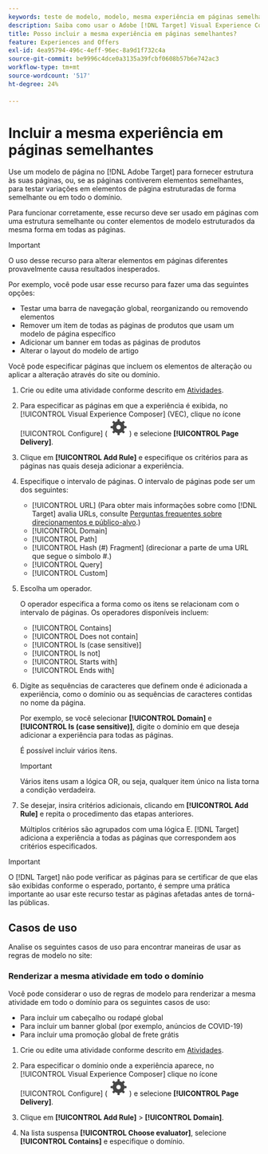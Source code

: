 ```yaml
---
keywords: teste de modelo, modelo, mesma experiência em páginas semelhantes, teste de modelo
description: Saiba como usar o Adobe [!DNL Target] Visual Experience Composer (VEC) para incluir a mesma experiência em várias páginas estruturadas de forma semelhante ou que contêm os mesmos elementos de modelo.
title: Posso incluir a mesma experiência em páginas semelhantes?
feature: Experiences and Offers
exl-id: 4ea95794-496c-4eff-96ec-8a9d1f732c4a
source-git-commit: be9996c4dce0a3135a39fcbf0608b57b6e742ac3
workflow-type: tm+mt
source-wordcount: '517'
ht-degree: 24%

---
```


# Incluir a mesma experiência em páginas semelhantes

Use um modelo de página no [!DNL Adobe Target] para fornecer estrutura às suas páginas, ou, se as páginas contiverem elementos semelhantes, para testar variações em elementos de página estruturadas de forma semelhante ou em todo o domínio.

Para funcionar corretamente, esse recurso deve ser usado em páginas com uma estrutura semelhante ou conter elementos de modelo estruturados da mesma forma em todas as páginas.

>[!IMPORTANT]
>
>O uso desse recurso para alterar elementos em páginas diferentes provavelmente causa resultados inesperados.

Por exemplo, você pode usar esse recurso para fazer uma das seguintes opções:

* Testar uma barra de navegação global, reorganizando ou removendo elementos
* Remover um item de todas as páginas de produtos que usam um modelo de página específico
* Adicionar um banner em todas as páginas de produtos
* Alterar o layout do modelo de artigo

Você pode especificar páginas que incluem os elementos de alteração ou aplicar a alteração através do site ou domínio.

1. Crie ou edite uma atividade conforme descrito em [Atividades](/help/main/c-activities/activities.md#concept_D317A95A1AB54674BA7AB65C7985BA03).

1. Para especificar as páginas em que a experiência é exibida, no [!UICONTROL Visual Experience Composer] (VEC), clique no ícone [!UICONTROL Configure] ( ![Ícone Configurar](/help/main/assets/icons/Setting.svg) ) e selecione **[!UICONTROL Page Delivery]**.

1. Clique em **[!UICONTROL Add Rule]** e especifique os critérios para as páginas nas quais deseja adicionar a experiência.

1. Especifique o intervalo de páginas. O intervalo de páginas pode ser um dos seguintes:

   * [!UICONTROL URL] (Para obter mais informações sobre como [!DNL Target] avalia URLs, consulte [Perguntas frequentes sobre direcionamentos e público-alvo](/help/main/c-target/c-troubleshooting-targets-and-audiences/troubleshooting-targets-and-audiences.md).)
   * [!UICONTROL Domain]
   * [!UICONTROL Path]
   * [!UICONTROL Hash (#) Fragment] (direcionar a parte de uma URL que segue o símbolo #.)
   * [!UICONTROL Query]
   * [!UICONTROL Custom]

1. Escolha um operador.

   O operador especifica a forma como os itens se relacionam com o intervalo de páginas. Os operadores disponíveis incluem:

   * [!UICONTROL Contains]
   * [!UICONTROL Does not contain]
   * [!UICONTROL Is (case sensitive)]
   * [!UICONTROL Is not]
   * [!UICONTROL Starts with]
   * [!UICONTROL Ends with]

1. Digite as sequências de caracteres que definem onde é adicionada a experiência, como o domínio ou as sequências de caracteres contidas no nome da página.

   Por exemplo, se você selecionar **[!UICONTROL Domain]** e **[!UICONTROL Is (case sensitive)]**, digite o domínio em que deseja adicionar a experiência para todas as páginas.

   É possível incluir vários itens.

   >[!IMPORTANT]
   >
   >Vários itens usam a lógica OR, ou seja, qualquer item único na lista torna a condição verdadeira.

1. Se desejar, insira critérios adicionais, clicando em **[!UICONTROL Add Rule]** e repita o procedimento das etapas anteriores.

   Múltiplos critérios são agrupados com uma lógica E. [!DNL Target] adiciona a experiência a todas as páginas que correspondem aos critérios especificados.

>[!IMPORTANT]
>
> O [!DNL Target] não pode verificar as páginas para se certificar de que elas são exibidas conforme o esperado, portanto, é sempre uma prática importante ao usar este recurso testar as páginas afetadas antes de torná-las públicas.

## Casos de uso

Analise os seguintes casos de uso para encontrar maneiras de usar as regras de modelo no site:

### Renderizar a mesma atividade em todo o domínio

Você pode considerar o uso de regras de modelo para renderizar a mesma atividade em todo o domínio para os seguintes casos de uso:

* Para incluir um cabeçalho ou rodapé global
* Para incluir um banner global (por exemplo, anúncios de COVID-19)
* Para incluir uma promoção global de frete grátis

1. Crie ou edite uma atividade conforme descrito em [Atividades](/help/main/c-activities/activities.md#concept_D317A95A1AB54674BA7AB65C7985BA03).

1. Para especificar o domínio onde a experiência aparece, no [!UICONTROL Visual Experience Composer] clique no ícone [!UICONTROL Configure] ( ![Ícone Configurar](/help/main/assets/icons/Setting.svg) ) e selecione **[!UICONTROL Page Delivery]**.

1. Clique em **[!UICONTROL Add Rule]** > **[!UICONTROL Domain]**.

1. Na lista suspensa **[!UICONTROL Choose evaluator]**, selecione **[!UICONTROL Contains]** e especifique o domínio.
